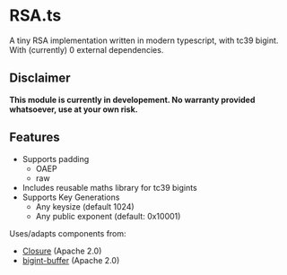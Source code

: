 # RSA.ts
A tiny RSA implementation written in modern typescript, with tc39 bigint.
With (currently) 0 external dependencies.

## **Disclaimer**
**This module is currently in developement.
No warranty provided whatsoever, use at your own risk.**

## Features
* Supports padding
    * OAEP 
    * raw
* Includes reusable maths library for tc39 bigints
* Supports Key Generations
    * Any keysize (default 1024)
    * Any public exponent (default: 0x10001)


Uses/adapts components from:
* [Closure](https://github.com/google/closure-library) (Apache 2.0)
* [bigint-buffer](https://github.com/no2chem/bigint-buffer) (Apache 2.0)